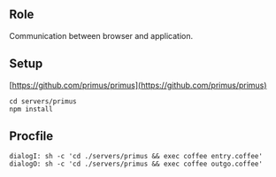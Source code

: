 ## Role

Communication between browser and application.

## Setup

[https://github.com/primus/primus](https://github.com/primus/primus)

```
cd servers/primus
npm install
```

## Procfile

```
dialogI: sh -c 'cd ./servers/primus && exec coffee entry.coffee'
dialogO: sh -c 'cd ./servers/primus && exec coffee outgo.coffee'
```
